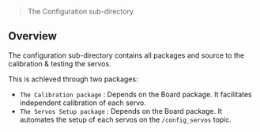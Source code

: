 > The Configuration sub-directory

## Overview

The configuration sub-directory contains all packages and source to the calibration & testing the servos.

This is achieved through two packages: 
* `The Calibration package` : Depends on the Board package. It facilitates independent calibration of each servo.
* `The Servos Setup package` : Depends on the Board package. It automates the setup of each servos on the `/config_servos` topic. 
